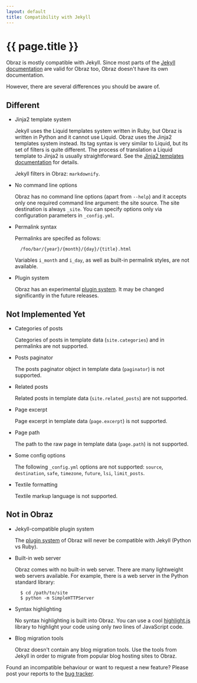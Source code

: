 ```yaml
---
layout: default
title: Compatibility with Jekyll
---
```


{{ page.title }}
================

Obraz is mostly compatible with Jekyll. Since most parts of the [Jekyll
documentation][1] are valid for Obraz too, Obraz doesn't have its own
documentation.

However, there are several differences you should be aware of.

Different
---------

* Jinja2 template system

    Jekyll uses the Liquid templates system written in Ruby, but Obraz is
    written in Python and it cannot use Liquid. Obraz uses the Jinja2 templates
    system instead. Its tag syntax is very similar to Liquid, but its set of
    filters is quite different. The process of translation a Liquid template to
    Jinja2 is usually straightforward. See the [Jinja2 templates
    documentation][2] for details.

    Jekyll filters in Obraz: `markdownify`.

* No command line options

    Obraz has no command line options (apart from `--help`) and it accepts only
    one required command line argument: the site source. The site destination
    is always `_site`. You can specify options only via configuration
    parameters in `_config.yml`.

* Permalink syntax

    Permalinks are specifed as follows:

        /foo/bar/{year}/{month}/{day}/{title}.html

    Variables `i_month` and `i_day`, as well as built-in permalink styles, are
    not available.

* Plugin system

    Obraz has an experimental [plugin system][5]. It may be changed
    significantly in the future releases.


Not Implemented Yet
-------------------


* Categories of posts

    Categories of posts in template data (`site.categories`) and in permalinks
    are not supported.

* Posts paginator

    The posts paginator object in template data (`paginator`) is not supported.

* Related posts

    Related posts in template data (`site.related_posts`) are not supported.

* Page excerpt

    Page excerpt in template data (`page.excerpt`) is not supported.

* Page path

    The path to the raw page in template data (`page.path`) is not supported.

* Some config options

    The following `_config.yml` options are not supported: `source`,
    `destination`, `safe`, `timezone`, `future`, `lsi`, `limit_posts`.

* Textile formatting

    Textile markup language is not supported.


Not in Obraz
------------

* Jekyll-compatible plugin system

    The [plugin system][5] of Obraz will never be compatible with Jekyll
    (Python vs Ruby).

* Built-in web server

    Obraz comes with no built-in web server. There are many lightweight web
    servers available. For example, there is a web server in the Python standard
    library:

        $ cd /path/to/site
        $ python -m SimpleHTTPServer

* Syntax highlighting

    No syntax highlighting is built into Obraz. You can use a cool
    [highlight.js][3] library to highlight your code using only _two_ lines of
    JavaScript code.

* Blog migration tools

    Obraz doesn't contain any blog migration tools. Use the tools from Jekyll in
    order to migrate from popular blog hosting sites to Obraz.


Found an incompatible behaviour or want to request a new feature? Please post
your reports to the [bug tracker][4].


  [1]: http://jekyllrb.com/docs/home/
  [2]: http://jinja.pocoo.org/docs/templates/
  [3]: http://softwaremaniacs.org/soft/highlight/en/
  [4]: https://bitbucket.org/vlasovskikh/obraz/issues
  [5]: /plugins.html
  [6]: https://bitbucket.org/vlasovskikh/obraz/src/master/obraz.py

